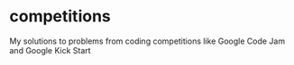 # competitions
My solutions to problems from coding competitions like Google Code Jam and Google Kick Start
